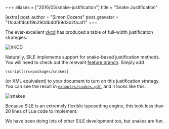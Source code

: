+++
aliases = ["2016/05/snake-justification"]
title = "Snake Justification"

[extra]
post_author = "Simon Cozens"
post_gravatar = "11cdaff4c6f9b290db40f69d3b20caf1"
+++

The ever-excellent [xkcd][] has produced a table of full-width justification strategies:

![XKCD](https://imgs.xkcd.com/comics/full_width_justification.png)

Naturally, SILE implements support for snake-based justification methods. You will need to check out the relevant [feature branch][]. Simply add

    \script[src=packages/snakes]

(or XML equivalent) to your document to turn on this justification strategy. You can see the result in [`examples/snakes.pdf`](https://github.com/sile-typesetter/sile/blob/snakes/examples/snakes.pdf), and it looks like this:

![snakes](/images/snakes.png)

Because SILE is an extremely flexible typesetting engine, this took less than 20 lines of Lua code to implement.

We have been doing lots of other SILE development too, but snakes are fun.

[xkcd]: https://xkcd.com/
[feature branch]: https://github.com/sile-typesetter/sile/tree/snakes
